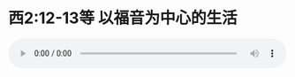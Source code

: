 # 西2:12-13等 以福音为中心的生活

<audio style="width: 100%;" preload="false" controls controlslist="nodownload"><source src="//file.simai.life/audio/mp3/old/27343.mp3" type="audio/mpeg">Your browser does not support the audio element.</audio>


